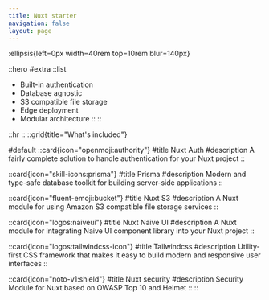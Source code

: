 ```yaml
---
title: Nuxt starter
navigation: false
layout: page
---
```


:ellipsis{left=0px width=40rem top=10rem blur=140px}

::hero
#extra
::list

- Built-in authentication
- Database agnostic
- S3 compatible file storage
- Edge deployment
- Modular architecture
::
:: 

::hr
::
::grid{title="What's included"}

#default
 ::card{icon="openmoji:authority"}
 #title
 Nuxt Auth
 #description
 A fairly complete solution to handle authentication for your Nuxt project
 ::

 ::card{icon="skill-icons:prisma"}
 #title 
 Prisma 
 #description 
 Modern and type-safe database toolkit for building server-side applications
 ::

 ::card{icon="fluent-emoji:bucket"}
 #title 
 Nuxt S3 
 #description 
 A Nuxt module for using Amazon S3 compatible file storage services
 ::
 
 ::card{icon="logos:naiveui"} 
 #title 
 Nuxt Naive UI 
 #description 
 A Nuxt module for integrating Naive UI component library into your Nuxt project
 ::

 ::card{icon="logos:tailwindcss-icon"}
 #title 
 Tailwindcss 
 #description 
 Utility-first CSS framework that makes it easy to build modern and responsive user interfaces
 ::

 ::card{icon="noto-v1:shield"}
 #title 
 Nuxt security
 #description 
 Security Module for Nuxt based on OWASP Top 10 and Helmet
 ::
::
